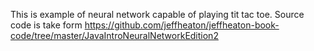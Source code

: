 This is example of neural network capable of playing tit tac toe.
Source code is take form https://github.com/jeffheaton/jeffheaton-book-code/tree/master/JavaIntroNeuralNetworkEdition2
